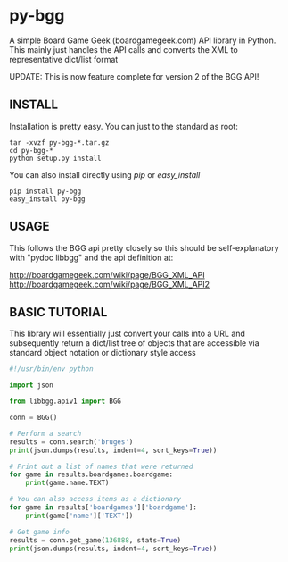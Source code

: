 # py-bgg #

A simple Board Game Geek (boardgamegeek.com) API library in Python.  
This mainly just handles the API calls and converts the XML to 
representative dict/list format

UPDATE: This is now feature complete for version 2 of the BGG API!

## INSTALL ##

Installation is pretty easy.  You can just to the standard as root:

    tar -xvzf py-bgg-*.tar.gz
    cd py-bgg-*
    python setup.py install

You can also install directly using *pip* or *easy_install*
    
    pip install py-bgg
    easy_install py-bgg

## USAGE ##

This follows the BGG api pretty closely so this should be self-explanatory
with "pydoc libbgg" and the api definition at:

http://boardgamegeek.com/wiki/page/BGG_XML_API  
http://boardgamegeek.com/wiki/page/BGG_XML_API2

## BASIC TUTORIAL ##

This library will essentially just convert your calls into a URL and
subsequently return a dict/list tree of objects that are accessible via
standard object notation or dictionary style access

```python
#!/usr/bin/env python

import json

from libbgg.apiv1 import BGG

conn = BGG()

# Perform a search
results = conn.search('bruges')
print(json.dumps(results, indent=4, sort_keys=True))

# Print out a list of names that were returned
for game in results.boardgames.boardgame:
    print(game.name.TEXT)

# You can also access items as a dictionary
for game in results['boardgames']['boardgame']:
    print(game['name']['TEXT'])

# Get game info
results = conn.get_game(136888, stats=True)
print(json.dumps(results, indent=4, sort_keys=True))
```
